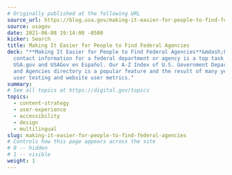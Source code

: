 ```yaml
---
# Originally published at the following URL
source_url: https://blog.usa.gov/making-it-easier-for-people-to-find-federal-agencies
source: usagov
date: 2021-06-08 19:14:00 -0500
kicker: Search
title: Making It Easier for People to Find Federal Agencies
deck: "**Making It Easier for People to Find Federal Agencies**&mdash;Finding
  contact information for a federal department or agency is a top task at
  USA.gov and USAGov en Español. Our A-Z Index of U.S. Government Departments
  and Agencies directory is a popular feature and the result of many years of
  user testing and website user metrics."
summary: 
# See all topics at https://digital.gov/topics
topics:
  - content-strategy
  - user-experience
  - accessibility
  - design
  - multilingual
slug: making-it-easier-for-people-to-find-federal-agencies
# Controls how this page appears across the site
# 0 -- hidden
# 1 -- visible
weight: 1
---
```

